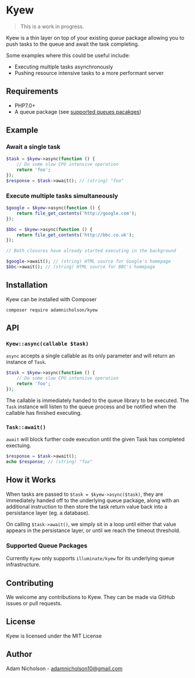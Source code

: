 # Kyew

> This is a work in progress.

Kyew is a thin layer on top of your existing *queue* package allowing you to push tasks to the queue and await the task completing.

Some examples where this could be useful include:

- Executing multiple tasks asynchronously
- Pushing resource intensive tasks to a more performant server

## Requirements

- PHP7.0+
- A queue package (see [supported queues pacakges](#))

## Example

### Await a single task

```php
$task = $kyew->async(function () {
    // Do some slow CPU intensive operation
    return 'foo';
});
$response = $task->await(); // (string) "foo"
```

### Execute multiple tasks simultaneously

```php
$google = $kyew->async(function () {
    return file_get_contents('http://google.com');
});

$bbc = $kyew->async(function () {
    return file_get_contents('http://bbc.co.uk');
});

// Both closures have already started executing in the background

$google->await(); // (string) HTML source for Google's homepage 
$bbc->await(); // (string) HTML source for BBC's homepage 
```

## Installation

Kyew can be installed with Composer

```
composer require adamnicholson/kyew
```

## API

### `Kyew::async(callable $task)`
`async` accepts a single callable as its only parameter and will return an instance of `Task`. 

```php
$task = $kyew->async(function () {
    // Do some slow CPU intensive operation
    return 'foo';
});
```
The callable is immediately handed to the queue library to be executed. The `Task` instance will listen to the queue process and be notified when the callable has finished executing. 

### `Task::await()`
`await` will block further code execution until the given Task has completed exectuing.

```php
$response = $task->await();
echo $response; // (string) "foo"
```

## How it Works

When tasks are passed to `$task = $kyew->async($task)`, they are immediately handed off to the underlying queue package, along with an additional instruction to then store the task return value back into a persistance layer (eg. a database).

On calling `$task->await()`, we simply sit in a loop until either that value appears in the persistance layer, or until we reach the timeout threshold.

### Supported Queue Packages

Currently `Kyew` only supports `illuminate/kyew` for its underlying queue infrastructure.

## Contributing

We welcome any contributions to Kyew. They can be made via GitHub issues or pull requests.

## License

Kyew is licensed under the MIT License

## Author

Adam Nicholson - adamnicholson10@gmail.com

